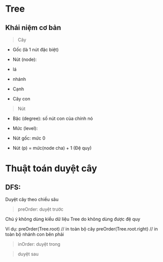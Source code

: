 # Tree
## Khái niệm cơ bản
> Cây

- Gốc (là 1 nút đặc biệt)

- Nút (node):

+ lá

+ nhánh

- Cạnh

- Cây con

> Nút
- Bậc (degree): số nút con của chính nó

- Mức (level): 

+ Nút gốc: mức 0

+ Nút (p) = mức(node cha) + 1 (Đệ quy)

# Thuật toán duyệt cây

## DFS: 

Duyệt cây theo chiều sâu

> preOrder: duyệt trước

Chú ý không dùng kiểu dữ liệu Tree do không dùng được đệ quy

Ví dụ: preOrder(Tree.root) // in toàn bộ cây
       preOrder(Tree.root.right) // in toàn bộ nhánh con bên phải


> inOrder: duyệt trong

> duyệt sau

